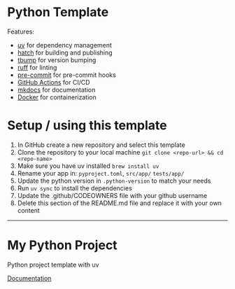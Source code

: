# Python Template

Features:

* [uv](https://docs.astral.sh/uv/) for dependency management
* [hatch](https://hatch.pypa.io/latest/) for building and publishing
* [tbump](https://github.com/your-tools/tbump) for version bumping
* [ruff](https://github.com/astral-sh/ruff) for linting
* [pre-commit](https://pre-commit.com/) for pre-commit hooks
* [GitHub Actions](https://github.com/features/actions) for CI/CD
* [mkdocs](https://www.mkdocs.org/) for documentation
* [Docker](https://www.docker.com/) for containerization

# Setup / using this template

1. In GitHub create a new repository and select this template
1. Clone the repository to your local machine `git clone <repo-url> && cd <repo-name>`
1. Make sure you have uv installed `brew install uv`
1. Rename your app in:  `pyproject.toml`,  `src/app/` `tests/app/`
1. Update the python version in `.python-version` to match your needs
1. Run `uv sync` to install the dependencies
1. Update the .github/CODEOWNERS file with your github username
1. Delete this section of the README.md file and replace it with your own content

------------------

# My Python Project
Python project template with uv

[Documentation](docs/index.md)
